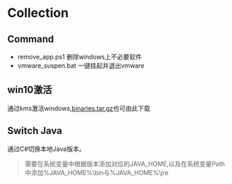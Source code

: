 # Collection
## Command
- remove_app.ps1 删除windows上不必要软件
- vmware_suspen.bat  一键挂起并退出vmware
## win10激活
通过kms激活windows,[binaries.tar.gz](https://github.com/Wind4/vlmcsd)也可由此下载

## Switch Java
通过C#切换本地Java版本。
> 需要在系统变量中根据版本添加对应的JAVA_HOME,以及在系统变量Path中添加%JAVA_HOME%\bin与%JAVA_HOME%\jre
